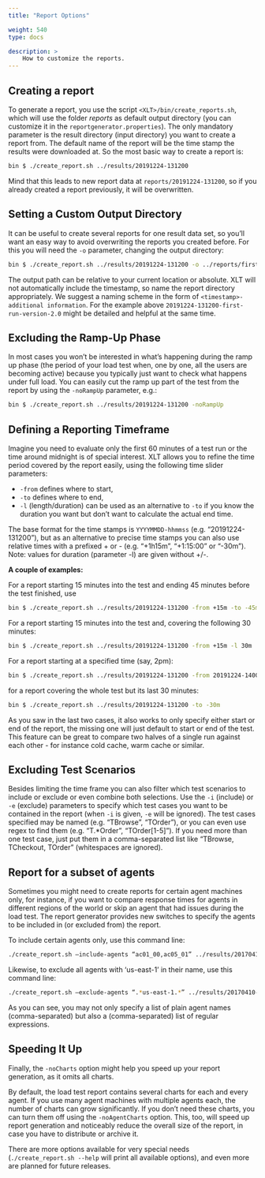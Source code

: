```yaml
---
title: "Report Options"

weight: 540
type: docs

description: >
    How to customize the reports.
---
```


## Creating a report

To generate a report, you use the script `<XLT>/bin/create_reports.sh`, which will use the folder *reports* as default output directory (you can customize it in the `reportgenerator.properties`). The only mandatory parameter is the result directory (input directory) you want to create a report from. The default name of the report will be the time stamp the results were downloaded at. So the most basic way to create a report is:

```bash
bin $ ./create_report.sh ../results/20191224-131200
```

Mind that this leads to new report data at `reports/20191224-131200`, so if you already created a report previously, it will be overwritten.

## Setting a Custom Output Directory

It can be useful to create several reports for one result data set, so you’ll want an easy way to avoid overwriting the reports you created before. For this you will need the `-o` parameter, changing the output directory:

```bash
bin $ ./create_report.sh ../results/20191224-131200 -o ../reports/first-run
```

The output path can be relative to your current location or absolute. XLT will not automatically include the timestamp, so name the report directory appropriately. We suggest a naming scheme in the form of `<timestamp>-additional information`. For the example above `20191224-131200-first-run-version-2.0` might be detailed and helpful at the same time.

## Excluding the Ramp-Up Phase

In most cases you won’t be interested in what’s happening during the ramp up phase (the period of your load test when, one by one, all the users are becoming active) because you typically just want to check what happens under full load. You can easily cut the ramp up part of the test from the report by using the `-noRampUp` parameter, e.g.:

```bash
bin $ ./create_report.sh ../results/20191224-131200 -noRampUp
```

## Defining a Reporting Timeframe

Imagine you need to evaluate only the first 60 minutes of a test run or the time around midnight is of special interest. XLT allows you to refine the time period covered by the report easily, using the following time slider parameters:

- `-from` defines where to start,
- `-to` defines where to end, 
- `-l` (length/duration) can be used as an alternative to `-to` if you know the duration you want but don’t want to calculate the actual end time.

The base format for the time stamps is `YYYYMMDD-hhmmss` (e.g. “20191224-131200”), but as an alternative to precise time stamps you can also use relative times with a prefixed + or - (e.g. “+1h15m”, “+1:15:00” or “-30m”). Note: values for  duration (parameter -l) are given without +/-. 

**A couple of examples:**

For a report starting 15 minutes into the test and ending 45 minutes before the test finished, use
```bash
bin $ ./create_report.sh ../results/20191224-131200 -from +15m -to -45m
```

For a report starting 15 minutes into the test and, covering the following 30 minutes:
```bash
bin $ ./create_report.sh ../results/20191224-131200 -from +15m -l 30m
```

For a report starting at a specified time (say, 2pm):
```bash
bin $ ./create_report.sh ../results/20191224-131200 -from 20191224-140000
```

for a report covering the whole test but its last 30 minutes:
```bash
bin $ ./create_report.sh ../results/20191224-131200 -to -30m
```

As you saw in the last two cases, it also works to only specify either start or end of the report, the missing one will just default to start or end of the test. This feature can be great to compare two halves of a single run against each other - for instance cold cache, warm cache or similar.

## Excluding Test Scenarios

Besides limiting the time frame you can also filter which test scenarios to include or exclude or even combine both selections. Use the `-i` (include) or `-e` (exclude) parameters to specify which test cases you want to be contained in the report (when `-i` is given, `-e` will be ignored). The test cases specified may be named (e.g. “TBrowse”, “TOrder”), or you can even use regex to find them (e.g. “T.\*Order”, “TOrder[1-5]”). If you need more than one test case, just put them in a comma-separated list like “TBrowse, TCheckout, TOrder” (whitespaces are ignored). 

## Report for a subset of agents

Sometimes you might need to create reports for certain agent machines only, for instance, if you want to compare response times for agents in different regions of the world or skip an agent that had issues during the load test. The report generator provides new switches to specify the agents to be included in (or excluded from) the report.

To include certain agents only, use this command line:

```bash
./create_report.sh —include-agents “ac01_00,ac05_01” ../results/20170410-110432
```

Likewise, to exclude all agents with ‘us-east-1’ in their name, use this command line:

```bash
./create_report.sh —exclude-agents “.*us-east-1.*” ../results/20170410-110432
```

As you can see, you may not only specify a list of plain agent names (comma-separated) but also a (comma-separated) list of regular expressions.

## Speeding It Up

Finally, the `-noCharts` option might help you speed up your report generation, as it omits all charts.

By default, the load test report contains several charts for each and every agent. If you use many agent machines with multiple agents each, the number of charts can grow significantly. If you don’t need these charts, you can turn them off using the `-noAgentCharts` option. This, too, will speed up report generation and noticeably reduce the overall size of the report, in case you have to distribute or archive it.

There are more options available for very special needs (`./create_report.sh --help` will print all available options), and even more are planned for future releases.

